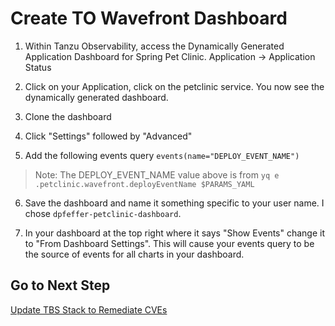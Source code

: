 # Create TO Wavefront Dashboard

1. Within Tanzu Observability, access the Dynamically Generated Application Dashboard for Spring Pet Clinic.  Application -> Application Status

2. Click on your Application, click on the petclinic service.  You now see the dynamically generated dashboard.

3. Clone the dashboard

4. Click "Settings" followed by "Advanced"

5. Add the following events query `events(name="DEPLOY_EVENT_NAME")`

>Note: The DEPLOY_EVENT_NAME value above is from `yq e .petclinic.wavefront.deployEventName $PARAMS_YAML`

6. Save the dashboard and name it something specific to your user name.  I chose `dpfeffer-petclinic-dashboard`.

7. In your dashboard at the top right where it says "Show Events" change it to "From Dashboard Settings". This will cause your events query to be the source of events for all charts in your dashboard.

## Go to Next Step

[Update TBS Stack to Remediate CVEs](10-tbs-stack-update.md)